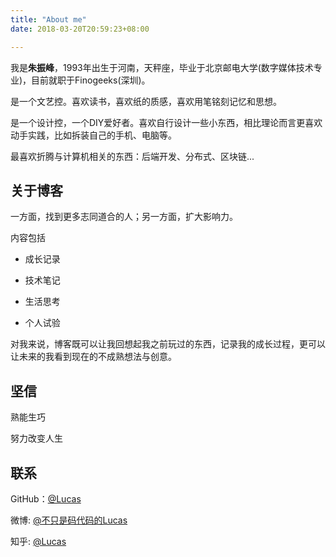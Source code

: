 ```yaml
---
title: "About me"
date: 2018-03-20T20:59:23+08:00

---
```


我是**朱振峰**，1993年出生于河南，天秤座，毕业于北京邮电大学(数字媒体技术专业)，目前就职于Finogeeks(深圳)。

是一个文艺控。喜欢读书，喜欢纸的质感，喜欢用笔铭刻记忆和思想。

是一个设计控，一个DIY爱好者。喜欢自行设计一些小东西，相比理论而言更喜欢动手实践，比如拆装自己的手机、电脑等。

最喜欢折腾与计算机相关的东西：后端开发、分布式、区块链...

## 关于博客

一方面，找到更多志同道合的人；另一方面，扩大影响力。

内容包括

- 成长记录

- 技术笔记

- 生活思考

- 个人试验

对我来说，博客既可以让我回想起我之前玩过的东西，记录我的成长过程，更可以让未来的我看到现在的不成熟想法与创意。

## 坚信

熟能生巧

努力改变人生

## 联系

GitHub：[@Lucas](https://github.com/zhenfeng-zhu)

微博: [@不只是码代码的Lucas](https://weibo.com/3090277575/profile?topnav=1&wvr=6)

知乎: [@Lucas](https://www.zhihu.com/people/zhu-zhen-feng-96/activities)